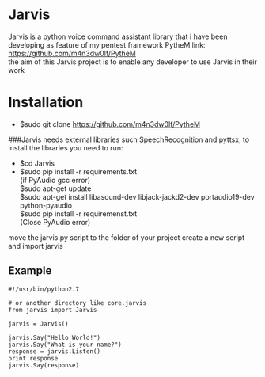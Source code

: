 # Jarvis

Jarvis is a python voice command assistant library that i have been developing as feature of my pentest framework PytheM
link: https://github.com/m4n3dw0lf/PytheM<br/>
the aim of this Jarvis project is to enable any developer to use Jarvis in their work<br/>
 

# Installation 
- $sudo git clone https://github.com/m4n3dw0lf/PytheM

###Jarvis needs external libraries such SpeechRecognition and pyttsx, to install the libraries you need to run: <br />

- $cd Jarvis
- $sudo pip install -r requirements.txt <br />
 (if PyAudio gcc error)<br />
 $sudo apt-get update<br />
 $sudo apt-get install libasound-dev libjack-jackd2-dev portaudio19-dev python-pyaudio<br />
 $sudo pip install -r requiremenst.txt<br /> 
 (Close PyAudio error) <br />

move the jarvis.py script to the folder of your project create a new script and import jarvis<br />

## Example
```
#!/usr/bin/python2.7

# or another directory like core.jarvis
from jarvis import Jarvis

jarvis = Jarvis()

jarvis.Say("Hello World!")
jarvis.Say("What is your name?")
response = jarvis.Listen()
print response
jarvis.Say(response)
```



